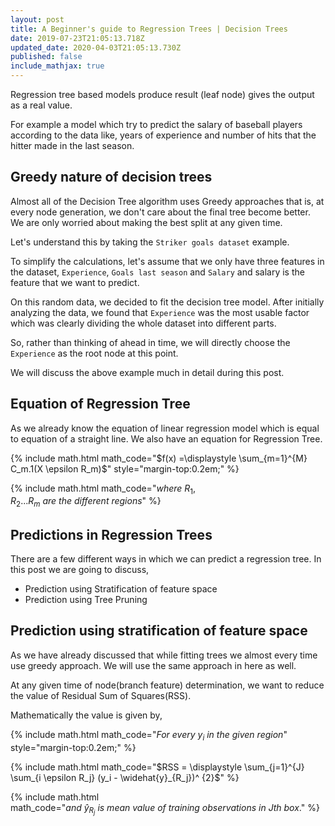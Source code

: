 ```yaml
---
layout: post
title: A Beginner's guide to Regression Trees | Decision Trees
date: 2019-07-23T21:05:13.718Z
updated_date: 2020-04-03T21:05:13.730Z
published: false
include_mathjax: true
---
```

Regression tree based models produce result (leaf node) gives the output as a real value.

For example a model which try to predict the salary of baseball players according to the data like, years of experience and number of hits that the hitter made in the last season.

## Greedy nature of decision trees

Almost all of the Decision Tree algorithm uses Greedy approaches that is, at every node generation, we don't care about the final tree become better. We are only worried about making the best split at any given time.

Let's understand this by taking the `Striker goals dataset` example.

To simplify the calculations, let's assume that we only have three features in the dataset, `Experience`, `Goals last season` and `Salary` and salary is the feature that we want to predict.

On this random data, we decided to fit the decision tree model. After initially analyzing the data, we found that `Experience` was the most usable factor which was clearly dividing the whole dataset into different parts.

So, rather than thinking of ahead in time, we will directly choose the `Experience` as the root node at this point.

We will discuss the above example much in detail during this post.

## Equation of Regression Tree

As we already know the equation of linear regression model which is equal to equation of a straight line. We also have an equation for Regression Tree.

{% include math.html math_code="$f(x) =\displaystyle \sum_{m=1}^{M} C_m.1(X \epsilon R_m)$" style="margin-top:0.2em;" %}

{% include math.html math_code="$where\ R_1, R_2...R_m\ are\ the\ different\ regions$" %}

## Predictions in Regression Trees

There are a few different ways in which we can predict a regression tree. In this post we are going to discuss,

* Prediction using Stratification of feature space
* Prediction using Tree Pruning

## Prediction using stratification of feature space

As we have already discussed that while fitting trees we almost every time use greedy approach. We will use the same approach in here as well.

At any given time of node(branch feature) determination, we want to reduce the value of Residual Sum of Squares(RSS).

Mathematically the value is given by,

{% include math.html math_code="$For\ every\ y_i\ in\ the\ given\ region$" style="margin-top:0.2em;" %}

{% include math.html math_code="$RSS = \displaystyle \sum_{j=1}^{J} \sum_{i \epsilon R_j} (y_i - \widehat{y}_{R_j})^ {2}$" %}

{% include math.html math_code="$and\ \widehat{y}_{R_j}\ is\ mean\ value\ of\ training\ observations\ in\ Jth\ box.$" %}

